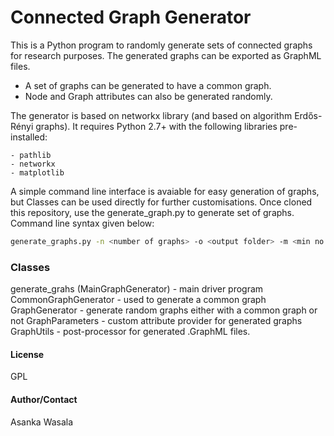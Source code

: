 # Connected Graph Generator

This is a Python program to randomly generate sets of connected graphs for research purposes. The generated graphs can be exported as GraphML files.

  - A set of graphs can be generated to have a common graph.
  - Node and Graph attributes can also be generated randomly.
  
The generator is based on networkx library (and based on algorithm Erdős-Rényi graphs). It requires Python 2.7+ with the following libraries pre-installed:

    - pathlib
    - networkx
    - matplotlib

A simple command line interface is avaiable for easy generation of graphs, but Classes can be used directly for further customisations.
Once cloned this repository, use the generate_graph.py to generate set of graphs. Command line syntax given below:

```sh
generate_graphs.py -n <number of graphs> -o <output folder> -m <min no.of nodes of common graph> -x <max no. of nodes of common graph> -t <max total no. of nodes of graphs>"
```

### Classes
generate_grahs (MainGraphGenerator) - main driver program
CommonGraphGenerator - used to generate a common graph
GraphGenerator - generate random graphs either with a common graph or not
GraphParameters - custom attribute provider for generated graphs
GraphUtils - post-processor for generated .GraphML files.

#### License
GPL

#### Author/Contact
Asanka Wasala 
